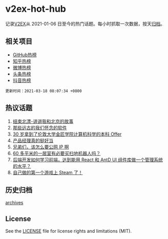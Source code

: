 # v2ex-hot-hub

 记录[V2EX](https://www.v2ex.com/)从 2021-01-06 日至今的热门话题。每小时抓取一次数据，按天[归档](archives)。
 
 ## 相关项目

- [GitHub热榜](https://github.com/snaildev/github-hot-hub)
- [知乎热榜](https://github.com/snaildev/zhihu-hot-hub)
- [微博热榜](https://github.com/snaildev/weibo-hot-hub)
- [头条热榜](https://github.com/snaildev/toutiao-hot-hub)
- [抖音热榜](https://github.com/snaildev/douyin-hot-hub)


 `更新时间：2021-03-18 08:07:34 +0800`

## 热议话题

1. [结束北漂-讲讲我和北京的故事](https://www.v2ex.com/t/762381)
1. [那些远古的我们怀念的软件](https://www.v2ex.com/t/762504)
1. [30 岁拿到了伦敦大学金匠学院计算机科学的本科 Offer](https://www.v2ex.com/t/762374)
1. [产品经理真的挺好当](https://www.v2ex.com/t/762383)
1. [兄弟们，该怎么要公网 IP 啊](https://www.v2ex.com/t/762315)
1. [60 多平米的一居室有必要买扫地机器人吗？](https://www.v2ex.com/t/762353)
1. [后端开发如何学习前端，达到能用 React 和 AntD UI 组件库做一个管理系统的水平？](https://www.v2ex.com/t/762361)
1. [自己做的第一个游戏上 Steam 了！](https://www.v2ex.com/t/762314)

## 历史归档

[archives](archives)

## License

See the [LICENSE](LICENSE) file for license rights and limitations (MIT).
